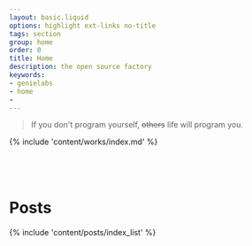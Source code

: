 ```yaml
---
layout: basic.liquid
options: highlight ext-links no-title
tags: section
group: home
order: 0
title: Home
description: the open source factory
keywords:
- genielabs
- home
- 
---
```


<div layout="row center-center">
  <blockquote>
    If you don't program yourself, <del>others</del> life will program you.
  </blockquote>
</div>

{% include 'content/works/index.md' %}

## &nbsp;

# Posts

{% include 'content/posts/index_list' %}
